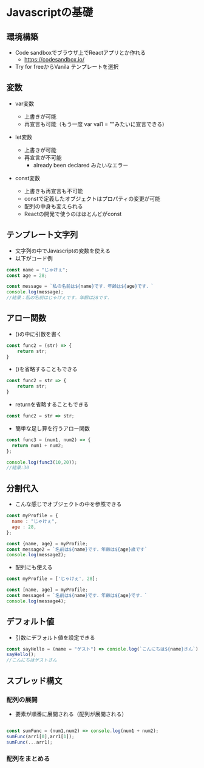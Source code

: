 # Javascriptの基礎
## 環境構築
- Code sandboxでブラウザ上でReactアプリとか作れる
  - https://codesandbox.io/
- Try for freeからVanila テンプレートを選択
## 変数
- var変数
  - 上書きが可能
  - 再宣言も可能（もう一度 var val1 = ""みたいに宣言できる)

- let変数
  - 上書きが可能
  - 再宣言が不可能
    - already been declared みたいなエラー

- const変数
  - 上書きも再宣言も不可能 
  - constで定義したオブジェクトはプロパティの変更が可能
  - 配列の中身も変えられる
  - Reactの開発で使うのはほとんどがconst

## テンプレート文字列
- 文字列の中でJavascriptの変数を使える
- 以下がコード例
``` javascript
const name = "じゃけぇ";
const age = 28;

const message = `私の名前は${name}です．年齢は${age}です．`
console.log(message);
//結果：私の名前はじゃけぇです．年齢は28です．
```

## アロー関数
- ()の中に引数を書く
``` javascript
const func2 = (str) => {
    return str;
}
```
- ()を省略することもできる
``` javascript
const func2 = str => {
    return str;
}
```

- returnを省略することもできる
``` javascript
const func2 = str => str;
```
- 簡単な足し算を行うアロー関数
``` javascript
const func3 = (num1, num2) => {
  return num1 + num2;
};

console.log(func3(10,20));
//結果:30
```

## 分割代入
- こんな感じでオブジェクトの中を参照できる
``` javascript
const myProfile = {
  name : "じゃけぇ",
  age : 28,
};

const {name, age} = myProfile;
const message2 = `名前は${name}です．年齢は${age}歳です`
console.log(message2);

```
- 配列にも使える
``` javascript
const myProfile = ['じゃけぇ', 28];

const [name, age] = myProfile;
const message4 = `名前は${name}です．年齢は${age}です．`
console.log(message4);
```

## デフォルト値
- 引数にデフォルト値を設定できる
``` javascript
const sayHello = (name = "ゲスト") => console.log(`こんにちは${name}さん`);
sayHello();
//こんにちはゲストさん
```

## スプレッド構文
### 配列の展開
- 要素が順番に展開される（配列が展開される）
```javascript

const sumFunc = (num1,num2) => console.log(num1 + num2);
sumFunc(arr1[0],arr1[1]);
sumFunc(...arr1);
```
### 配列をまとめる


